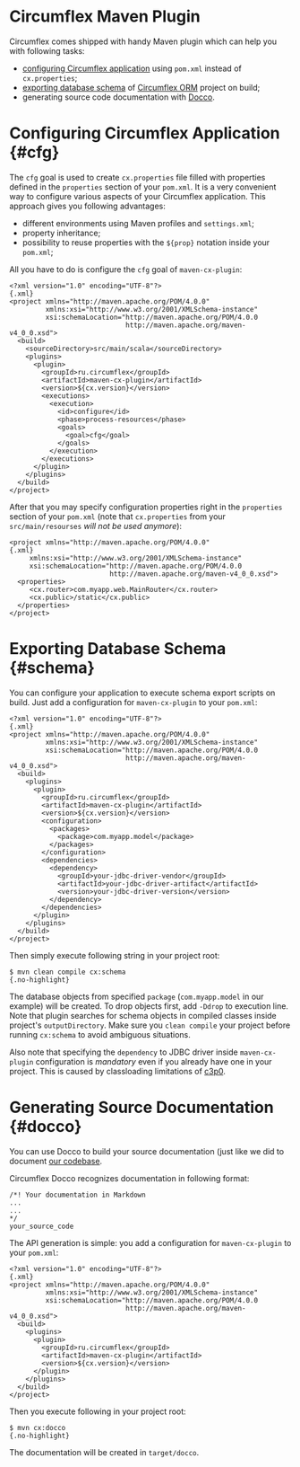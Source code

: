 # Circumflex Maven Plugin

Circumflex comes shipped with handy Maven plugin which can help you with following tasks:

  * [configuring Circumflex application](#cfg) using `pom.xml` instead of `cx.properties`;
  * [exporting database schema](#schema) of [Circumflex ORM](/orm.html) project on build;
  * generating source code documentation with [Docco](/index.html#docco).

# Configuring Circumflex Application    {#cfg}

The `cfg` goal is used to create `cx.properties` file filled with properties defined in
the `properties` section of your `pom.xml`. It is a very convenient way to configure
various aspects of your Circumflex application. This approach gives you following
advantages:

  * different environments using Maven profiles and `settings.xml`;
  * property inheritance;
  * possibility to reuse properties with the `${prop}` notation inside your `pom.xml`;

All you have to do is configure the `cfg` goal of `maven-cx-plugin`:

    <?xml version="1.0" encoding="UTF-8"?>                              {.xml}
    <project xmlns="http://maven.apache.org/POM/4.0.0"
             xmlns:xsi="http://www.w3.org/2001/XMLSchema-instance"
             xsi:schemaLocation="http://maven.apache.org/POM/4.0.0
                                 http://maven.apache.org/maven-v4_0_0.xsd">
      <build>
        <sourceDirectory>src/main/scala</sourceDirectory>
        <plugins>
          <plugin>
            <groupId>ru.circumflex</groupId>
            <artifactId>maven-cx-plugin</artifactId>
            <version>${cx.version}</version>
            <executions>
              <execution>
                <id>configure</id>
                <phase>process-resources</phase>
                <goals>
                  <goal>cfg</goal>
                </goals>
              </execution>
            </executions>
          </plugin>
        </plugins>
      </build>
    </project>

After that you may specify configuration properties right in the `properties` section of
your `pom.xml` (note that `cx.properties` from your `src/main/resourses`
*will not be used anymore*):

    <project xmlns="http://maven.apache.org/POM/4.0.0"                  {.xml}
         xmlns:xsi="http://www.w3.org/2001/XMLSchema-instance"
         xsi:schemaLocation="http://maven.apache.org/POM/4.0.0
                             http://maven.apache.org/maven-v4_0_0.xsd">
      <properties>
         <cx.router>com.myapp.web.MainRouter</cx.router>
         <cx.public>/static</cx.public>
      </properties>
    </project>

# Exporting Database Schema   {#schema}

You can configure your application to execute schema export scripts on build.
Just add a configuration for `maven-cx-plugin` to your `pom.xml`:

    <?xml version="1.0" encoding="UTF-8"?>                              {.xml}
    <project xmlns="http://maven.apache.org/POM/4.0.0"
             xmlns:xsi="http://www.w3.org/2001/XMLSchema-instance"
             xsi:schemaLocation="http://maven.apache.org/POM/4.0.0
                                 http://maven.apache.org/maven-v4_0_0.xsd">
      <build>
        <plugins>
          <plugin>
            <groupId>ru.circumflex</groupId>
            <artifactId>maven-cx-plugin</artifactId>
            <version>${cx.version}</version>
            <configuration>
              <packages>
                <package>com.myapp.model</package>
              </packages>
            </configuration>
            <dependencies>
              <dependency>
                <groupId>your-jdbc-driver-vendor</groupId>
                <artifactId>your-jdbc-driver-artifact</artifactId>
                <version>your-jdbc-driver-version</version>
              </dependency>
            </dependencies>
          </plugin>
        </plugins>
      </build>
    </project>

Then simply execute following string in your project root:

    $ mvn clean compile cx:schema                                       {.no-highlight}

The database objects from specified `package` (`com.myapp.model` in our example) will be
created. To drop objects first, add `-Ddrop` to execution line. Note that plugin
searches for schema objects in compiled classes inside project's `outputDirectory`.
Make sure you `clean compile` your project before running `cx:schema` to avoid ambiguous
situations.

Also note that specifying the `dependency` to JDBC driver inside `maven-cx-plugin`
configuration is *mandatory* even if you already have one in your project. This is caused
by classloading limitations of [c3p0](http://www.mchange.com/projects/c3p0/index.html).

# Generating Source Documentation   {#docco}

You can use Docco to build your source documentation (just like we did to document
[our codebase](/api).

Circumflex Docco recognizes documentation in following format:

    /*! Your documentation in Markdown
    ...
    ...
    */
    your_source_code

The API generation is simple: you add a configuration for `maven-cx-plugin` to your `pom.xml`:

    <?xml version="1.0" encoding="UTF-8"?>                              {.xml}
    <project xmlns="http://maven.apache.org/POM/4.0.0"
             xmlns:xsi="http://www.w3.org/2001/XMLSchema-instance"
             xsi:schemaLocation="http://maven.apache.org/POM/4.0.0
                                 http://maven.apache.org/maven-v4_0_0.xsd">
      <build>
        <plugins>
          <plugin>
            <groupId>ru.circumflex</groupId>
            <artifactId>maven-cx-plugin</artifactId>
            <version>${cx.version}</version>
          </plugin>
        </plugins>
      </build>
    </project>

Then you execute following in your project root:

    $ mvn cx:docco                                                      {.no-highlight}

The documentation will be created in `target/docco`.